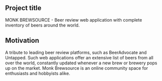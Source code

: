 ## Project title
MONK BREWSOURCE - Beer review web application with complete inventory of beers around the world.

## Motivation
A tribute to leading beer review platforms, such as BeerAdvocate and Untapped. Such web applications offer an extensive list 
of beers from all over the world, constantly updated whenever a new brew or brewery pops up on the market. Monk Brewsource is
an online community space for enthusiasts and hobbyists alike.
